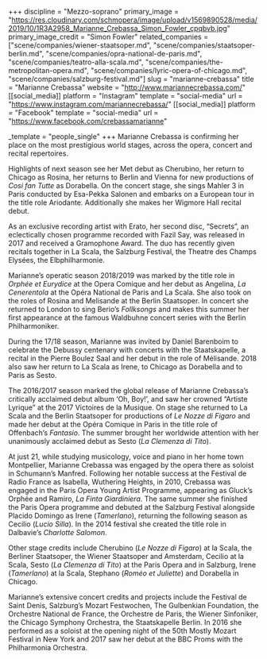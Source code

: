 +++
discipline = "Mezzo-soprano"
primary_image = "https://res.cloudinary.com/schmopera/image/upload/v1569890528/media/2019/10/1R3A2958_Marianne_Crebassa_Simon_Fowler_cpqbvb.jpg"
primary_image_credit = "Simon Fowler"
related_companies = ["scene/companies/wiener-staatsoper.md", "scene/companies/staatsoper-berlin.md", "scene/companies/opra-national-de-paris.md", "scene/companies/teatro-alla-scala.md", "scene/companies/the-metropolitan-opera.md", "scene/companies/lyric-opera-of-chicago.md", "scene/companies/salzburg-festival.md"]
slug = "marianne-crebassa"
title = "Marianne Crebassa"
website = "http://www.mariannecrebassa.com/"
[[social_media]]
platform = "Instagram"
template = "social-media"
url = "https://www.instagram.com/mariannecrebassa/"
[[social_media]]
platform = "Facebook"
template = "social-media"
url = "https://www.facebook.com/crebassamarianne"

_template = "people_single"
+++
Marianne Crebassa is confirming her place on the most prestigious world stages, across the opera, concert and recital repertoires.   

Highlights of next season see her Met debut as Cherubino, her return to Chicago as Rosina, her returns to Berlin and Vienna for new productions of _Cosi fan Tutte_ as Dorabella. On the concert stage, she sings Mahler 3 in Paris conducted by Esa-Pekka Salonen and embarks on a European tour in the title role Ariodante.  Additionally she makes her Wigmore Hall recital debut.    

As an exclusive recording artist with Erato, her second disc, “Secrets”, an eclectically chosen programme recorded with Fazil Say, was released in 2017 and received a Gramophone Award.   The duo has recently given recitals together in La Scala, the Salzburg Festival, the Theatre des Champs Elysées, the Elbphilharmonie.

Marianne’s operatic season 2018/2019 was marked by the title role in _Orphée et Eurydice_ at the Opera Comique and her debut as Angelina, _La Cenerentola_ at the Opéra National de Paris and La Scala.  She also took on the roles of Rosina and Melisande at the Berlin Staatsoper.  In concert she returned to London to sing Berio’s _Follksongs_ and makes this summer her first appearance at the famous Waldbuhne concert series with the Berlin Philharmoniker.

During the 17/18 season, Marianne was invited by Daniel Barenboim to celebrate the Debussy centenary with concerts with the Staatskapelle, a recital in the Pierre Boulez Saal and her debut in the role of Mélisande. 2018 also saw her return to La Scala as Irene, to Chicago as Dorabella and to Paris as Sesto.

The 2016/2017 season marked the global release of Marianne Crebassa’s critically acclaimed debut album ‘Oh, Boy!’, and saw her crowned “Artiste Lyrique” at the 2017 Victoires de la Musique. On stage she returned to La Scala and the Berlin Staatsoper for productions of _Le Nozze di Figaro_ and made her debut at the Opéra Comique in Paris in the title role of Offenbach’s _Fantasio_.  The summer brought her worldwide attention with her unanimously acclaimed debut as Sesto (_La Clemenza di Tito_).

At just 21, while studying musicology, voice and piano in her home town Montpellier, Marianne Crebassa was engaged by the opera there as soloist in Schumann’s Manfred. Following her notable success at the Festival de Radio France as Isabella, Wuthering Heights, in 2010, Crebassa was engaged in the Paris Opera Young Artist Programme, appearing as Gluck’s Orphée and Ramiro, _La Finta Giardiniera_. The same summer she finished the Paris Opera programme and debuted at the Salzburg Festival alongside Placido Domingo as Irene (_Tamerlano_), returning the following season as Cecilio (_Lucio Silla_). In the 2014 festival she created the title role in Dalbavie’s _Charlotte Salomon_.

 Other stage credits include Cherubino (_Le Nozze di Figaro_) at la Scala, the Berliner Staatsoper, the Wiener Staatsoper and  Amsterdam, Cecilio at la Scala, Sesto (_La Clemenza di Tito_) at the Paris Opera and in Salzburg, Irene (_Tamerlano_) at la Scala, Stephano (_Roméo et Juliette_) and Dorabella in Chicago.

Marianne’s extensive concert credits and projects include the Festival de Saint Denis, Salzburg’s Mozart Festwochen, The Gulbenkian Foundation, the Orchestre National de France, the Orchestre de Paris, the Wiener Sinfoniker, the Chicago Symphony Orchestra, the Staatskapelle Berlin. In 2016 she performed as a soloist at the opening night of the 50th Mostly Mozart Festival in New York and 2017 saw her debut at the BBC Proms with the Philharmonia Orchestra.